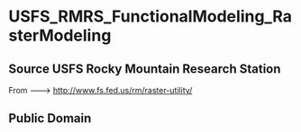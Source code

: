 # USFS_RMRS_FunctionalModeling_RasterModeling

## Source USFS Rocky Mountain Research Station

From --->  http://www.fs.fed.us/rm/raster-utility/

##  Public Domain 
